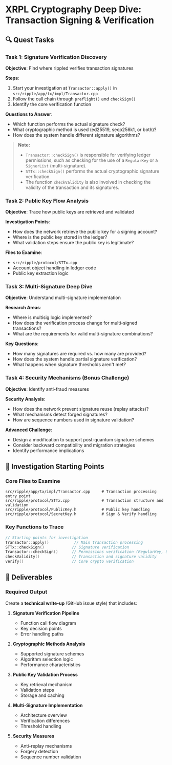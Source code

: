 # XRPL Cryptography Deep Dive: Transaction Signing & Verification

## 🔍 Quest Tasks

### Task 1: Signature Verification Discovery
**Objective**: Find where rippled verifies transaction signatures

**Steps**:
1. Start your investigation at `Transactor::apply()` in `src/ripple/app/tx/impl/Transactor.cpp`
2. Follow the call chain through `preflight()` and `checkSign()`
3. Identify the core verification function

**Questions to Answer**:
- Which function performs the actual signature check?
- What cryptographic method is used (ed25519, secp256k1, or both)?
- How does the system handle different signature algorithms?

> **Note:**  
> - `Transactor::checkSign()` is responsible for verifying ledger permissions, such as checking for the use of a `RegularKey` or a `SignerList` (multi-signature).  
> - `STTx::checkSign()` performs the actual cryptographic signature verification.  
> - The function `checkValidity` is also involved in checking the validity of the transaction and its signatures.

### Task 2: Public Key Flow Analysis
**Objective**: Trace how public keys are retrieved and validated

**Investigation Points**:
- How does the network retrieve the public key for a signing account?
- Where is the public key stored in the ledger?
- What validation steps ensure the public key is legitimate?

**Files to Examine**:
- `src/ripple/protocol/STTx.cpp`
- Account object handling in ledger code
- Public key extraction logic

### Task 3: Multi-Signature Deep Dive
**Objective**: Understand multi-signature implementation

**Research Areas**:
- Where is multisig logic implemented?
- How does the verification process change for multi-signed transactions?
- What are the requirements for valid multi-signature combinations?

**Key Questions**:
- How many signatures are required vs. how many are provided?
- How does the system handle partial signature verification?
- What happens when signature thresholds aren't met?

### Task 4: Security Mechanisms (Bonus Challenge)
**Objective**: Identify anti-fraud measures

**Security Analysis**:
- How does the network prevent signature reuse (replay attacks)?
- What mechanisms detect forged signatures?
- How are sequence numbers used in signature validation?

**Advanced Challenge**:
- Design a modification to support post-quantum signature schemes
- Consider backward compatibility and migration strategies
- Identify performance implications

## 🔧 Investigation Starting Points

### Core Files to Examine
```
src/ripple/app/tx/impl/Transactor.cpp     # Transaction processing entry point
src/ripple/protocol/STTx.cpp              # Transaction structure and validation
src/ripple/protocol/PublicKey.h           # Public key handling
src/ripple/protocol/SecretKey.h           # Sign & Verify handling
```

### Key Functions to Trace
```cpp
// Starting points for investigation
Transactor::apply()           // Main transaction processing
STTx::checkSign()            // Signature verification
Transactor::checkSign()      // Permissions verification (RegularKey, SignerList)
checkValidity()              // Transaction and signature validity
verify()                     // Core crypto verification
```

## 📝 Deliverables

### Required Output
Create a **technical write-up** (GitHub issue style) that includes:

1. **Signature Verification Pipeline**
   - Function call flow diagram
   - Key decision points
   - Error handling paths

2. **Cryptographic Methods Analysis**
   - Supported signature schemes
   - Algorithm selection logic
   - Performance characteristics

3. **Public Key Validation Process**
   - Key retrieval mechanism
   - Validation steps
   - Storage and caching

4. **Multi-Signature Implementation**
   - Architecture overview
   - Verification differences
   - Threshold handling

5. **Security Measures**
   - Anti-replay mechanisms
   - Forgery detection
   - Sequence number validation
